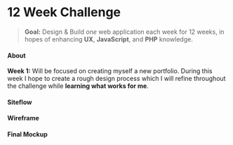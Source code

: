 12 Week Challenge 
======

>**Goal:** Design & Build *one* web application each week for 12 weeks, in hopes of enhancing **UX**, **JavaScript**, and **PHP** knowledge.

#### About
**Week 1:**
Will be focused on creating myself a new portfolio. During this week I hope to create a rough design process which I will refine throughout the challenge while **learning what works for me**. 

#### Siteflow 

#### Wireframe

#### Final Mockup 

